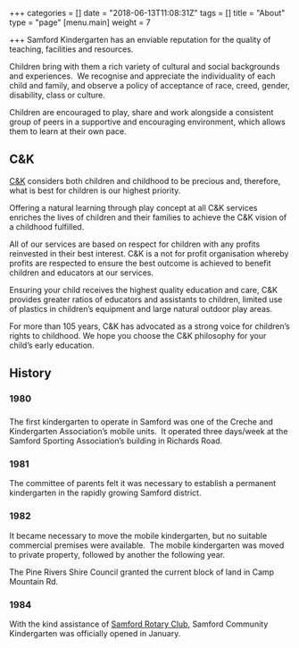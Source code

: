 +++
categories = []
date = "2018-06-13T11:08:31Z"
tags = []
title = "About"
type = "page"
[menu.main]
weight = 7

+++
Samford Kindergarten has an enviable reputation for the quality of teaching, facilities and resources.

Children bring with them a rich variety of cultural and social backgrounds and experiences.  We recognise and appreciate the individuality of each child and family, and observe a policy of acceptance of race, creed, gender, disability, class or culture.

Children are encouraged to play, share and work alongside a consistent group of peers in a supportive and encouraging environment, which allows them to learn at their own pace.

## C&K

[C&K](http://www.candk.asn.au/) considers both children and childhood to be precious and, therefore, what is best for children is our highest priority.

Offering a natural learning through play concept at all C&K services enriches the lives of children and their families to achieve the C&K vision of a childhood fulfilled.

All of our services are based on respect for children with any profits reinvested in their best interest. C&K is a not for profit organisation whereby profits are respected to ensure the best outcome is achieved to benefit children and educators at our services.

Ensuring your child receives the highest quality education and care, C&K provides greater ratios of educators and assistants to children, limited use of plastics in children’s equipment and large natural outdoor play areas.

For more than 105 years, C&K has advocated as a strong voice for children’s rights to childhood. We hope you choose the C&K philosophy for your child’s early education.

## History

### 1980

### 

The first kindergarten to operate in Samford was one of the Creche and Kindergarten Association’s mobile units.  It operated three days/week at the Samford Sporting Association’s building in Richards Road.

### 1981

The committee of parents felt it was necessary to establish a permanent kindergarten in the rapidly growing Samford district.

### 1982

It became necessary to move the mobile kindergarten, but no suitable commercial premises were available.  The mobile kindergarten was moved to private property, followed by another the following year.

The Pine Rivers Shire Council granted the current block of land in Camp Mountain Rd.

### 1984

With the kind assistance of [Samford Rotary Club](http://www.samfordrotary.org.au/), Samford Community Kindergarten was officially opened in January.